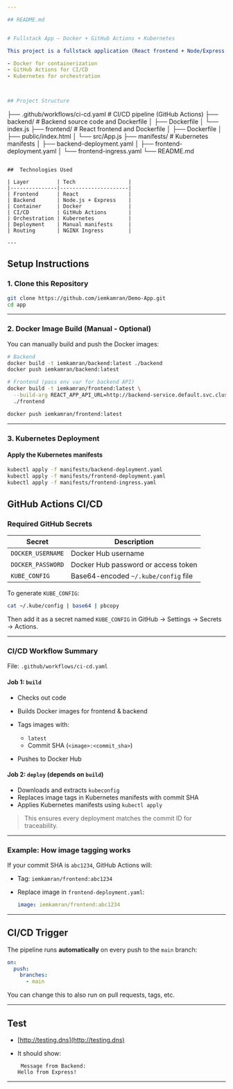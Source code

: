 ```yaml
---

## README.md


# Fullstack App – Docker + GitHub Actions + Kubernetes

This project is a fullstack application (React frontend + Node/Express backend) deployed using:

- Docker for containerization
- GitHub Actions for CI/CD
- Kubernetes for orchestration



## Project Structure

```

├── .github/workflows/ci-cd.yaml     # CI/CD pipeline (GitHub Actions)
├── backend/                         # Backend source code and Dockerfile
│   ├── Dockerfile
│   └── index.js
├── frontend/                        # React frontend and Dockerfile
│   ├── Dockerfile
│   ├── public/index.html
│   └── src/App.js
├── manifests/                       # Kubernetes manifests
│   ├── backend-deployment.yaml
│   ├── frontend-deployment.yaml
│   └── frontend-ingress.yaml
└── README.md
```

##  Technologies Used

| Layer         | Tech                 |
|---------------|----------------------|
| Frontend      | React                |
| Backend       | Node.js + Express    |
| Container     | Docker               |
| CI/CD         | GitHub Actions       |
| Orchestration | Kubernetes           |
| Deployment    | Manual manifests     |
| Routing       | NGINX Ingress        |

---
```


##  Setup Instructions

###  1. Clone this Repository

```bash
git clone https://github.com/iemkamran/Demo-App.git
cd app
````

---

###  2. Docker Image Build (Manual - Optional)

You can manually build and push the Docker images:

```bash
# Backend
docker build -t iemkamran/backend:latest ./backend
docker push iemkamran/backend:latest

# Frontend (pass env var for backend API)
docker build -t iemkamran/frontend:latest \
  --build-arg REACT_APP_API_URL=http://backend-service.default.svc.cluster.local:5000 \
  ./frontend

docker push iemkamran/frontend:latest
```

---

###  3. Kubernetes Deployment

#### Apply the Kubernetes manifests

```bash
kubectl apply -f manifests/backend-deployment.yaml
kubectl apply -f manifests/frontend-deployment.yaml
kubectl apply -f manifests/frontend-ingress.yaml
```



## GitHub Actions CI/CD

### Required GitHub Secrets

| Secret            | Description                          |
| ----------------- | ------------------------------------ |
| `DOCKER_USERNAME` | Docker Hub username                  |
| `DOCKER_PASSWORD` | Docker Hub password or access token  |
| `KUBE_CONFIG`     | Base64-encoded `~/.kube/config` file |

To generate `KUBE_CONFIG`:

```bash
cat ~/.kube/config | base64 | pbcopy
```

Then add it as a secret named `KUBE_CONFIG` in GitHub → Settings → Secrets → Actions.

---

### CI/CD Workflow Summary

File: `.github/workflows/ci-cd.yaml`

#### Job 1: `build`

* Checks out code
* Builds Docker images for frontend & backend
* Tags images with:

  * `latest`
  * Commit SHA (`<image>:<commit_sha>`)
* Pushes to Docker Hub

#### Job 2: `deploy` (depends on `build`)

* Downloads and extracts `kubeconfig`
* Replaces image tags in Kubernetes manifests with commit SHA
* Applies Kubernetes manifests using `kubectl apply`

> This ensures every deployment matches the commit ID for traceability.

---

### Example: How image tagging works

If your commit SHA is `abc1234`, GitHub Actions will:

* Tag: `iemkamran/frontend:abc1234`
* Replace image in `frontend-deployment.yaml`:

  ```yaml
  image: iemkamran/frontend:abc1234
  ```

---

## CI/CD Trigger

The pipeline runs **automatically** on every push to the `main` branch:

```yaml
on:
  push:
    branches:
      - main
```

You can change this to also run on pull requests, tags, etc.

---

## Test

* [http://testing.dns](http://testing.dns)
* It should show:

  ```
   Message from Backend:
  Hello from Express!
  ```

---